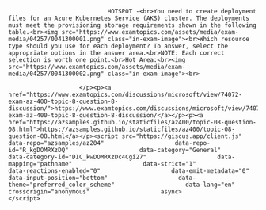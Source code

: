 <p class="card-text">
							
								HOTSPOT -<br>You need to create deployment files for an Azure Kubernetes Service (AKS) cluster. The deployments must meet the provisioning storage requirements shown in the following table.<br><img src="https://www.examtopics.com/assets/media/exam-media/04257/0041300001.png" class="in-exam-image"><br>Which resource type should you use for each deployment? To answer, select the appropriate options in the answer area.<br>NOTE: Each correct selection is worth one point.<br>Hot Area:<br><img src="https://www.examtopics.com/assets/media/exam-media/04257/0041300002.png" class="in-exam-image"><br>
							
						</p><p><a href="https://www.examtopics.com/discussions/microsoft/view/74072-exam-az-400-topic-8-question-8-discussion/">https://www.examtopics.com/discussions/microsoft/view/74072-exam-az-400-topic-8-question-8-discussion/</a></p><p><a href="https://azsamples.github.io/staticfiles/az400/topic-08-question-08.html">https://azsamples.github.io/staticfiles/az400/topic-08-question-08.html</a></p><script src="https://giscus.app/client.js"                    data-repo="azsamples/az204"                    data-repo-id="R_kgDOMRXzDQ"                    data-category="General"                    data-category-id="DIC_kwDOMRXzDc4Cgi27"                    data-mapping="pathname"                    data-strict="1"                    data-reactions-enabled="0"                    data-emit-metadata="0"                    data-input-position="bottom"                    data-theme="preferred_color_scheme"                    data-lang="en"                    crossorigin="anonymous"                    async>                    </script>